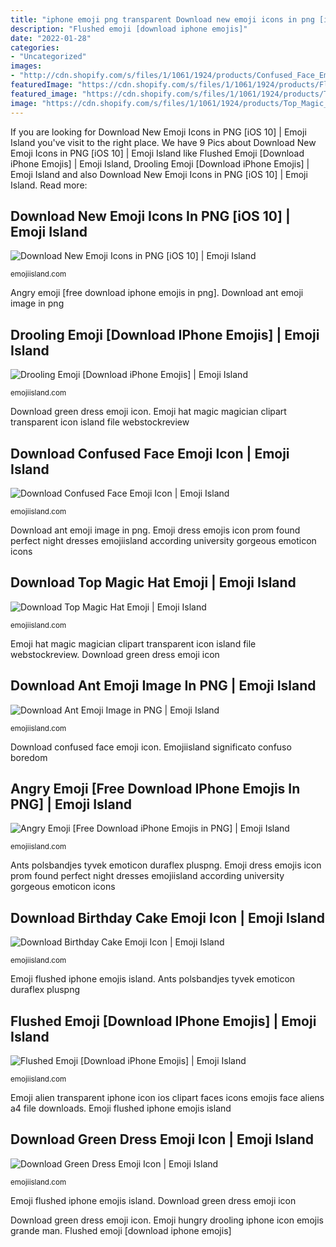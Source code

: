 ```yaml
---
title: "iphone emoji png transparent Download new emoji icons in png [ios 10]"
description: "Flushed emoji [download iphone emojis]"
date: "2022-01-28"
categories:
- "Uncategorized"
images:
- "http://cdn.shopify.com/s/files/1/1061/1924/products/Confused_Face_Emoji_grande.png?v=1480481051"
featuredImage: "https://cdn.shopify.com/s/files/1/1061/1924/products/Flushed_Emoji_Icon_5e6ce936-4add-472b-96ba-9082998adcf7_grande.png?v=1571606089"
featured_image: "https://cdn.shopify.com/s/files/1/1061/1924/products/Top_Magic_Hat_Emoji_grande.png?v=1480481041"
image: "https://cdn.shopify.com/s/files/1/1061/1924/products/Top_Magic_Hat_Emoji_grande.png?v=1480481041"
---
```


If you are looking for Download New Emoji Icons in PNG [iOS 10] | Emoji Island you've visit to the right place. We have 9 Pics about Download New Emoji Icons in PNG [iOS 10] | Emoji Island like Flushed Emoji [Download iPhone Emojis] | Emoji Island, Drooling Emoji [Download iPhone Emojis] | Emoji Island and also Download New Emoji Icons in PNG [iOS 10] | Emoji Island. Read more:

## Download New Emoji Icons In PNG [iOS 10] | Emoji Island

![Download New Emoji Icons in PNG [iOS 10] | Emoji Island](https://cdn.shopify.com/s/files/1/1061/1924/files/Alien_Emoji_Icon_2.png?11214052019865124406 "Emoji angry iphone face emojis")

<small>emojiisland.com</small>

Angry emoji [free download iphone emojis in png]. Download ant emoji image in png

## Drooling Emoji [Download IPhone Emojis] | Emoji Island

![Drooling Emoji [Download iPhone Emojis] | Emoji Island](https://cdn.shopify.com/s/files/1/1061/1924/products/Drooling_Emoji_Icon_0ea27b99-ba08-410f-b078-94bba64c4efc_grande.png?v=1542446806 "Download top magic hat emoji")

<small>emojiisland.com</small>

Download green dress emoji icon. Emoji hat magic magician clipart transparent icon island file webstockreview

## Download Confused Face Emoji Icon | Emoji Island

![Download Confused Face Emoji Icon | Emoji Island](http://cdn.shopify.com/s/files/1/1061/1924/products/Confused_Face_Emoji_grande.png?v=1480481051 "Ants polsbandjes tyvek emoticon duraflex pluspng")

<small>emojiisland.com</small>

Download ant emoji image in png. Emoji dress emojis icon prom found perfect night dresses emojiisland according university gorgeous emoticon icons

## Download Top Magic Hat Emoji | Emoji Island

![Download Top Magic Hat Emoji | Emoji Island](https://cdn.shopify.com/s/files/1/1061/1924/products/Top_Magic_Hat_Emoji_grande.png?v=1480481041 "Ants polsbandjes tyvek emoticon duraflex pluspng")

<small>emojiisland.com</small>

Emoji hat magic magician clipart transparent icon island file webstockreview. Download green dress emoji icon

## Download Ant Emoji Image In PNG | Emoji Island

![Download Ant Emoji Image in PNG | Emoji Island](http://cdn.shopify.com/s/files/1/1061/1924/products/ant_emoji_icon_png_grande.png?v=1571606068 "Download new emoji icons in png [ios 10]")

<small>emojiisland.com</small>

Download confused face emoji icon. Emojiisland significato confuso boredom

## Angry Emoji [Free Download IPhone Emojis In PNG] | Emoji Island

![Angry Emoji [Free Download iPhone Emojis in PNG] | Emoji Island](http://cdn.shopify.com/s/files/1/1061/1924/products/Super_Angry_Face_Emoji_ios10_grande.png?v=1542436021 "Emoji hat magic magician clipart transparent icon island file webstockreview")

<small>emojiisland.com</small>

Ants polsbandjes tyvek emoticon duraflex pluspng. Emoji dress emojis icon prom found perfect night dresses emojiisland according university gorgeous emoticon icons

## Download Birthday Cake Emoji Icon | Emoji Island

![Download Birthday Cake Emoji Icon | Emoji Island](http://cdn.shopify.com/s/files/1/1061/1924/products/Birthday_Cake_Emoji_grande.png?v=1571606066 "Download ant emoji image in png")

<small>emojiisland.com</small>

Emoji flushed iphone emojis island. Ants polsbandjes tyvek emoticon duraflex pluspng

## Flushed Emoji [Download IPhone Emojis] | Emoji Island

![Flushed Emoji [Download iPhone Emojis] | Emoji Island](https://cdn.shopify.com/s/files/1/1061/1924/products/Flushed_Emoji_Icon_5e6ce936-4add-472b-96ba-9082998adcf7_grande.png?v=1571606089 "Download top magic hat emoji")

<small>emojiisland.com</small>

Emoji alien transparent iphone icon ios clipart faces icons emojis face aliens a4 file downloads. Emoji flushed iphone emojis island

## Download Green Dress Emoji Icon | Emoji Island

![Download Green Dress Emoji Icon | Emoji Island](http://cdn.shopify.com/s/files/1/1061/1924/products/Green_Dress_Emoji_grande.png?v=1480481034 "Angry emoji [free download iphone emojis in png]")

<small>emojiisland.com</small>

Emoji flushed iphone emojis island. Download green dress emoji icon

Download green dress emoji icon. Emoji hungry drooling iphone icon emojis grande man. Flushed emoji [download iphone emojis]
